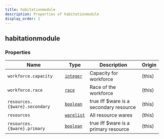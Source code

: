 ```yaml
---
title: habitationmodule
description: Properties of habitationmodule
display_order: 1
---
```


## habitationmodule

### Properties

| Name | Type | Description | Origin |
|------|------|-------------|--------|
| `workforce.capacity` | [`integer`](./integer.md) | Capacity for workforce | (this) |
| `workforce.race` | [`race`](./race.md) | Race of the workforce | (this) |
| `resources.{$ware}.secondary` | [`boolean`](./boolean.md) | true iff $ware is a secondary resource | (this) |
| `resources` | [`warelist`](./warelist.md) | All resource wares | (this) |
| `resources.{$ware}.primary` | [`boolean`](./boolean.md) | true iff $ware is a primary resource | (this) |

